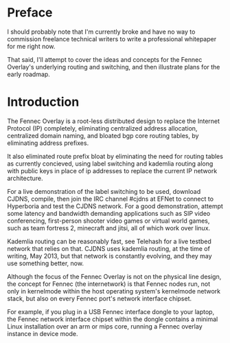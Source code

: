 Preface
=======

I should probably note that I'm currently broke 
and have no way to commission freelance technical writers 
to write a professional whitepaper for me right now.

That said, I'll attempt to cover the ideas and concepts
for the Fennec Overlay's underlying routing and switching,
and then illustrate plans for the early roadmap.

Introduction
============

The Fennec Overlay is a root-less distributed design 
to replace the Internet Protocol (IP) completely, eliminating centralized
address allocation, centralized domain naming, and bloated
bgp core routing tables, by eliminating address prefixes.

It also eliminated route prefix bloat by eliminating the need
for routing tables as currently concieved, using label switching
and kademlia routing along with public keys in place of ip addresses
to replace the current IP network architecture.

For a live demonstration of the label switching to be used, download CJDNS, 
compile, then join the IRC channel #cjdns at EFNet to connect to
Hyperboria and test the CJDNS network. For a good demonstration, attempt
some latency and bandwidth demanding applications such as SIP video conferencing,
first-person shooter video games or virtual world games, such as team fortress 2,
minecraft and jitsi, all of which work over linux.

Kademlia routing can be reasonably fast, see Telehash for a live testbed network 
that relies on that. CJDNS uses kademlia routing, at the time of writing, May 2013, 
but that network is constantly evolving, and they may use something better, now.

Although the focus of the Fennec Overlay is not on the physical line design, the
concept for Fennec (the internetwork) is that Fennec nodes run, not only 
in kernelmode within the host operating system's kernelmode network stack, but
also on every Fennec port's network interface chipset.

For example, if you plug in a USB Fennec interface dongle to your laptop, 
the Fennec network interface chipset within the dongle contains a minimal
Linux installation over an arm or mips core, running a Fennec overlay instance in 
device mode.
